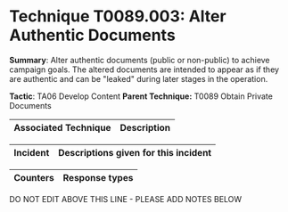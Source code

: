 # Technique T0089.003: Alter Authentic Documents

**Summary**: Alter authentic documents (public or non-public) to achieve campaign goals. The altered documents are intended to appear as if they are authentic and can be "leaked" during later stages in the operation.

**Tactic**: TA06 Develop Content           **Parent Technique:** T0089 Obtain Private Documents


| Associated Technique | Description |
| --------- | ------------------------- |



| Incident | Descriptions given for this incident |
| -------- | -------------------- |



| Counters | Response types |
| -------- | -------------- |


DO NOT EDIT ABOVE THIS LINE - PLEASE ADD NOTES BELOW